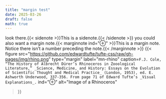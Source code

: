 ```yaml
---
title: "margin test"
date: 2025-03-26
draft: false
math: true
---
```

look there.{{< sidenote >}}This is a sidenote.{{< /sidenote >}}
you could also want a margin note.{{< marginnote ind="⊕" >}}This is a margin note. Notice there isn’t a number preceding the note.{{< /marginnote >}}
{{< figure
  src="https://github.com/edwardtufte/tufte-css/raw/gh-pages/img/rhino.png"
  type="margin"
  label="mn-rhino"
  caption=`F.J. Cole, “The History of Albrecht Dürer’s Rhinoceros in Zooological Literature,” _Science, Medicine, and History: Essays on the Evolution of Scientific Thought and Medical Practice_ (London, 1953), ed. E. Ashworth Underwood, 337-356. From page 71 of Edward Tufte’s _Visual Explanations_.`
  ind="⊕"
  alt="Image of a Rhinoceros"
>}}
